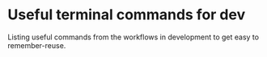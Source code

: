 # Useful terminal commands for dev

Listing useful commands from the workflows in development to get easy to remember-reuse.
